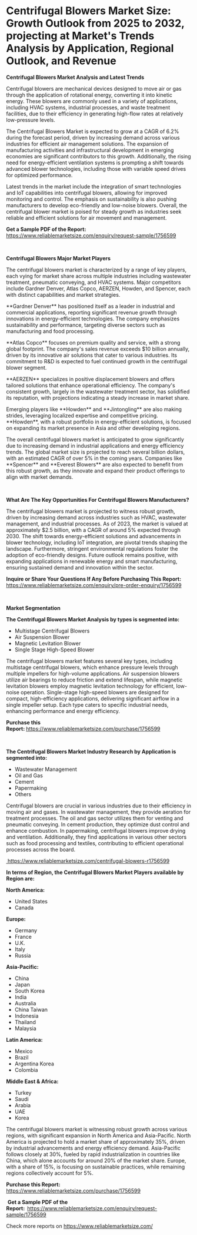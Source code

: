 <p><h1>Centrifugal Blowers Market Size: Growth Outlook from 2025 to 2032, projecting at Market's Trends Analysis by Application, Regional Outlook, and Revenue</h1></p><p><strong>Centrifugal Blowers Market Analysis and Latest Trends</strong></p>
<p><p>Centrifugal blowers are mechanical devices designed to move air or gas through the application of rotational energy, converting it into kinetic energy. These blowers are commonly used in a variety of applications, including HVAC systems, industrial processes, and waste treatment facilities, due to their efficiency in generating high-flow rates at relatively low-pressure levels.</p><p>The Centrifugal Blowers Market is expected to grow at a CAGR of 6.2% during the forecast period, driven by increasing demand across various industries for efficient air management solutions. The expansion of manufacturing activities and infrastructural development in emerging economies are significant contributors to this growth. Additionally, the rising need for energy-efficient ventilation systems is prompting a shift towards advanced blower technologies, including those with variable speed drives for optimized performance.</p><p>Latest trends in the market include the integration of smart technologies and IoT capabilities into centrifugal blowers, allowing for improved monitoring and control. The emphasis on sustainability is also pushing manufacturers to develop eco-friendly and low-noise blowers. Overall, the centrifugal blower market is poised for steady growth as industries seek reliable and efficient solutions for air movement and management.</p></p>
<p><strong>Get a Sample PDF of the Report:&nbsp;</strong> <a href="https://www.reliablemarketsize.com/enquiry/request-sample/1756599?utm_campaign=1133&utm_medium=2&utm_source=Github&utm_content=ia&utm_term=18022025&utm_id=centrifugal-blowers">https://www.reliablemarketsize.com/enquiry/request-sample/1756599</a></p>
<p>&nbsp;</p>
<p><strong>Centrifugal Blowers Major Market Players</strong></p>
<p><p>The centrifugal blowers market is characterized by a range of key players, each vying for market share across multiple industries including wastewater treatment, pneumatic conveying, and HVAC systems. Major competitors include Gardner Denver, Atlas Copco, AERZEN, Howden, and Spencer, each with distinct capabilities and market strategies.</p><p>**Gardner Denver** has positioned itself as a leader in industrial and commercial applications, reporting significant revenue growth through innovations in energy-efficient technologies. The company emphasizes sustainability and performance, targeting diverse sectors such as manufacturing and food processing.</p><p>**Atlas Copco** focuses on premium quality and service, with a strong global footprint. The company's sales revenue exceeds $10 billion annually, driven by its innovative air solutions that cater to various industries. Its commitment to R&D is expected to fuel continued growth in the centrifugal blower segment.</p><p>**AERZEN** specializes in positive displacement blowers and offers tailored solutions that enhance operational efficiency. The company's consistent growth, largely in the wastewater treatment sector, has solidified its reputation, with projections indicating a steady increase in market share.</p><p>Emerging players like **Howden** and **Jintongling** are also making strides, leveraging localized expertise and competitive pricing. **Howden**, with a robust portfolio in energy-efficient solutions, is focused on expanding its market presence in Asia and other developing regions.</p><p>The overall centrifugal blowers market is anticipated to grow significantly due to increasing demand in industrial applications and energy efficiency trends. The global market size is projected to reach several billion dollars, with an estimated CAGR of over 5% in the coming years. Companies like **Spencer** and **Everest Blowers** are also expected to benefit from this robust growth, as they innovate and expand their product offerings to align with market demands.</p></p>
<p>&nbsp;</p>
<p><strong>What Are The Key Opportunities For Centrifugal Blowers Manufacturers?</strong></p>
<p><p>The centrifugal blowers market is projected to witness robust growth, driven by increasing demand across industries such as HVAC, wastewater management, and industrial processes. As of 2023, the market is valued at approximately $2.5 billion, with a CAGR of around 5% expected through 2030. The shift towards energy-efficient solutions and advancements in blower technology, including IoT integration, are pivotal trends shaping the landscape. Furthermore, stringent environmental regulations foster the adoption of eco-friendly designs. Future outlook remains positive, with expanding applications in renewable energy and smart manufacturing, ensuring sustained demand and innovation within the sector.</p></p>
<p><strong>Inquire or Share Your Questions If Any Before Purchasing This Report:</strong> <a href="https://www.reliablemarketsize.com/enquiry/pre-order-enquiry/1756599?utm_campaign=1133&utm_medium=2&utm_source=Github&utm_content=ia&utm_term=18022025&utm_id=centrifugal-blowers">https://www.reliablemarketsize.com/enquiry/pre-order-enquiry/1756599</a></p>
<p>&nbsp;</p>
<p><strong>Market Segmentation</strong></p>
<p><strong>The Centrifugal Blowers Market Analysis by types is segmented into:</strong></p>
<p><ul><li>Multistage Centrifugal Blowers</li><li>Air Suspension Blower</li><li>Magnetic Levitation Blower</li><li>Single Stage High-Speed Blower</li></ul></p>
<p><p>The centrifugal blowers market features several key types, including multistage centrifugal blowers, which enhance pressure levels through multiple impellers for high-volume applications. Air suspension blowers utilize air bearings to reduce friction and extend lifespan, while magnetic levitation blowers employ magnetic levitation technology for efficient, low-noise operation. Single-stage high-speed blowers are designed for compact, high-efficiency applications, delivering significant airflow in a single impeller setup. Each type caters to specific industrial needs, enhancing performance and energy efficiency.</p></p>
<p><strong>Purchase this Report:&nbsp;</strong><a href="https://www.reliablemarketsize.com/purchase/1756599?utm_campaign=1133&utm_medium=2&utm_source=Github&utm_content=ia&utm_term=18022025&utm_id=centrifugal-blowers">https://www.reliablemarketsize.com/purchase/1756599</a></p>
<p>&nbsp;</p>
<p><strong>The Centrifugal Blowers Market Industry Research by Application is segmented into:</strong></p>
<p><ul><li>Wastewater Management</li><li>Oil and Gas</li><li>Cement</li><li>Papermaking</li><li>Others</li></ul></p>
<p><p>Centrifugal blowers are crucial in various industries due to their efficiency in moving air and gases. In wastewater management, they provide aeration for treatment processes. The oil and gas sector utilizes them for venting and pneumatic conveying. In cement production, they optimize dust control and enhance combustion. In papermaking, centrifugal blowers improve drying and ventilation. Additionally, they find applications in various other sectors such as food processing and textiles, contributing to efficient operational processes across the board.</p></p>
<p><a href="https://www.reliablemarketsize.com/centrifugal-blowers-r1756599?utm_campaign=1133&utm_medium=2&utm_source=Github&utm_content=ia&utm_term=18022025&utm_id=centrifugal-blowers">&nbsp;https://www.reliablemarketsize.com/centrifugal-blowers-r1756599</a></p>
<p><strong>In terms of Region, the Centrifugal Blowers Market Players available by Region are:</strong></p>
<p>
    <p> <strong> North America: </strong>
        <ul>
            <li>United States</li>
            <li>Canada</li>
        </ul>
        </p> 
    <p> <strong> Europe: </strong>
        <ul>
            <li>Germany</li>
            <li>France</li>
            <li>U.K.</li>
            <li>Italy</li>
            <li>Russia</li>
        </ul>
        </p> 
    <p> <strong> Asia-Pacific: </strong>
        <ul>
            <li>China</li>
            <li>Japan</li>
            <li>South Korea</li>
            <li>India</li>
            <li>Australia</li>
            <li>China Taiwan</li>
            <li>Indonesia</li>
            <li>Thailand</li>
            <li>Malaysia</li>
        </ul>
        </p> 
    <p> <strong> Latin America: </strong>
        <ul>
            <li>Mexico</li>
            <li>Brazil</li>
            <li>Argentina Korea</li>
            <li>Colombia</li>
        </ul>
        </p> 
    <p> <strong> Middle East & Africa: </strong>
        <ul>
            <li>Turkey</li>
            <li>Saudi</li>
            <li>Arabia</li>
            <li>UAE</li>
            <li>Korea</li>
        </ul>
    </p>
    </p>
<p><p>The centrifugal blowers market is witnessing robust growth across various regions, with significant expansion in North America and Asia-Pacific. North America is projected to hold a market share of approximately 35%, driven by industrial advancements and energy efficiency demand. Asia-Pacific follows closely at 30%, fueled by rapid industrialization in countries like China, which alone accounts for around 20% of the market share. Europe, with a share of 15%, is focusing on sustainable practices, while remaining regions collectively account for 5%.</p></p>
<p><strong>Purchase this Report: </strong><a href="https://www.reliablemarketsize.com/purchase/1756599?utm_campaign=1133&utm_medium=2&utm_source=Github&utm_content=ia&utm_term=18022025&utm_id=centrifugal-blowers">https://www.reliablemarketsize.com/purchase/1756599</a></p>
<p>&nbsp;<strong>Get a Sample PDF of the Report:&nbsp;&nbsp;</strong><a href="https://www.reliablemarketsize.com/enquiry/request-sample/1756599?utm_campaign=1133&utm_medium=2&utm_source=Github&utm_content=ia&utm_term=18022025&utm_id=centrifugal-blowers">https://www.reliablemarketsize.com/enquiry/request-sample/1756599</a></p>
<p><strong></strong></p>
<p>Check more reports on <a href="https://www.reliablemarketsize.com/?utm_campaign=1133&utm_medium=2&utm_source=Github&utm_content=ia&utm_term=18022025&utm_id=centrifugal-blowers">https://www.reliablemarketsize.com/</a></p>